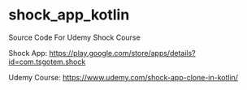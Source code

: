 # shock_app_kotlin
Source Code For Udemy Shock Course

Shock App:
https://play.google.com/store/apps/details?id=com.tsgotem.shock

Udemy Course:
https://www.udemy.com/shock-app-clone-in-kotlin/
